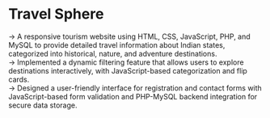 <h1>Travel Sphere</h1>
-> A responsive tourism website using HTML, CSS, JavaScript, PHP, and MySQL to provide detailed travel information about Indian states, categorized into historical, nature, and adventure destinations.
</br>
-> Implemented a dynamic filtering feature that allows users to explore destinations interactively, with JavaScript-based categorization and flip cards.
</br>
-> Designed a user-friendly interface for registration and contact forms with JavaScript-based form validation and PHP-MySQL backend integration for secure data storage.
</br>
